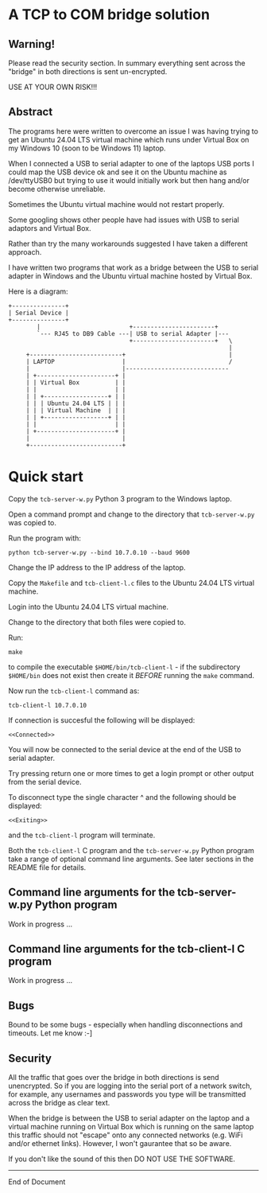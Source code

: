 # A TCP to COM bridge solution

## Warning!

Please read the security section. In summary everything sent across the
"bridge" in both directions is sent un-encrypted.

USE AT YOUR OWN RISK!!!

## Abstract

The programs here were written to overcome an issue I was having trying to
get an Ubuntu 24.04 LTS virtual machine which runs under Virtual Box
on my Windows 10 (soon to be Windows 11) laptop.

When I connected a USB to serial
adapter to one of the laptops USB ports I could map the USB device ok and see
it on the Ubuntu machine as /dev/ttyUSB0 but trying to use it would initially
work but then hang and/or become otherwise unreliable.

Sometimes the Ubuntu virtual machine would not restart properly.

Some googling shows other people have had issues with USB to serial adaptors
and Virtual Box.

Rather than try the many workarounds suggested I have taken a different approach.

I have written two programs that work as a bridge between the USB to serial adapter in Windows
and the Ubuntu virtual machine hosted by Virtual Box.

Here is a diagram:

```
+---------------+
| Serial Device |
+---------------+
        |                         +-----------------------+
        `--- RJ45 to DB9 Cable ---| USB to serial Adapter |---
                                  +-----------------------+   \
                                                              |
     +--------------------------+                             |
     | LAPTOP                   |                             /
     |                          |-----------------------------
     | +----------------------+ |
     | | Virtual Box          | |
     | |                      | |
     | | +------------------+ | |
     | | | Ubuntu 24.04 LTS | | |
     | | | Virtual Machine  | | |
     | | +------------------+ | |
     | |                      | |
     | +----------------------+ |
     |                          |
     +--------------------------+
```

# Quick start

Copy the `tcb-server-w.py` Python 3 program to the Windows laptop.

Open a command prompt and change to the directory that  `tcb-server-w.py` was copied to.

Run the program with:

```
python tcb-server-w.py --bind 10.7.0.10 --baud 9600
```

Change the IP address to the IP address of the laptop.

Copy the `Makefile` and `tcb-client-l.c` files to the Ubuntu 24.04 LTS virtual machine.

Login into the Ubuntu 24.04 LTS virtual machine.

Change to the directory that both files were copied to.

Run:

```
make
```

to compile the executable `$HOME/bin/tcb-client-l` - if the subdirectory `$HOME/bin` does
not exist then create it *BEFORE* running the `make` command.

Now run the `tcb-client-l` command as:

```
tcb-client-l 10.7.0.10
```

If connection is succesful the following will be displayed:

```
<<Connected>>
```

You will now be connected to the serial device at the end of the USB to serial adapter.

Try pressing return one or more times to get a login prompt or other output from the serial device.

To disconnect type the single character ^ and the following should be displayed:

```
<<Exiting>>
```

and the `tcb-client-l` program will terminate.

Both the `tcb-client-l` C program and the `tcb-server-w.py` Python program take
a range of optional command line arguments. See later sections in the README file
for details.

## Command line arguments for the tcb-server-w.py Python program

Work in progress ...

## Command line arguments for the tcb-client-l C program

Work in progress ...

## Bugs

Bound to be some bugs - especially when handling disconnections and timeouts. Let me know :-]

## Security

All the traffic that goes over the bridge in both directions is send
unencrypted. So if you are logging into the serial port of a network
switch, for example, any usernames and passwords you type will be
transmitted across the bridge as clear text.

When the bridge is between the USB to serial adapter on the laptop and a
virtual machine running on Virtual Box which is running on the same laptop
this traffic should not "escape" onto any connected networks (e.g. WiFi
and/or ethernet links). However, I won't gaurantee that so be aware.

If you don't like the sound of this then DO NOT USE THE SOFTWARE.

---------------
End of Document
